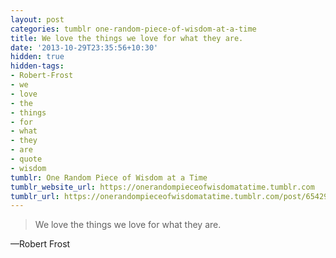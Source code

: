 ```yaml
---
layout: post
categories: tumblr one-random-piece-of-wisdom-at-a-time
title: We love the things we love for what they are.
date: '2013-10-29T23:35:56+10:30'
hidden: true
hidden-tags:
- Robert-Frost
- we
- love
- the
- things
- for
- what
- they
- are
- quote
- wisdom
tumblr: One Random Piece of Wisdom at a Time
tumblr_website_url: https://onerandompieceofwisdomatatime.tumblr.com
tumblr_url: https://onerandompieceofwisdomatatime.tumblr.com/post/65429176802/we-love-the-things-we-love-for-what-they-are
---
```

> We love the things we love for what they are.

—Robert Frost
